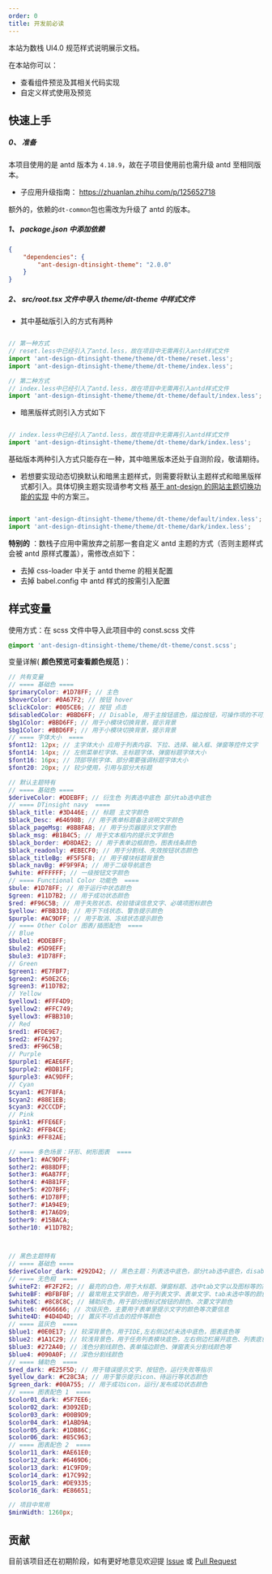 ```yaml
---
order: 0
title: 开发前必读
---
```


本站为数栈 UI4.0 规范样式说明展示文档。

在本站你可以：

- 查看组件预览及其相关代码实现
- 自定义样式使用及预览

## 快速上手

##### 0、 准备

本项目使用的是 antd 版本为 `4.18.9`，故在子项目使用前也需升级 antd 至相同版本。

- 子应用升级指南： https://zhuanlan.zhihu.com/p/125652718

额外的，依赖的`dt-common`包也需改为升级了 antd 的版本。

##### 1、 package.json 中添加依赖

``` json
{
    "dependencies": {
        "ant-design-dtinsight-theme": "2.0.0"
    }
}
```

##### 2、 src/root.tsx 文件中导入 theme/dt-theme 中样式文件

- 其中基础版引入的方式有两种 

``` javascript

// 第一种方式
// reset.less中已经引入了antd.less，故在项目中无需再引入antd样式文件
import 'ant-design-dtinsight-theme/theme/dt-theme/reset.less';
import 'ant-design-dtinsight-theme/theme/dt-theme/index.less';

// 第二种方式
// index.less中已经引入了antd.less，故在项目中无需再引入antd样式文件
import 'ant-design-dtinsight-theme/theme/dt-theme/default/index.less';

```

- 暗黑版样式则引入方式如下

``` javascript

// index.less中已经引入了antd.less，故在项目中无需再引入antd样式文件
import 'ant-design-dtinsight-theme/theme/dt-theme/dark/index.less';

```

基础版本两种引入方式只能存在一种，其中暗黑版本还处于自测阶段，敬请期待。

- 若想要实现动态切换默认和暗黑主题样式，则需要将默认主题样式和暗黑版样式都引入。具体切换主题实现请参考文档 [基于 ant-design 的网站主题切换功能的实现](https://github.com/Erindcl/antd-theme-switch-demo/blob/master/doc.md) 中的方案三。

``` javascript

import 'ant-design-dtinsight-theme/theme/dt-theme/default/index.less';
import 'ant-design-dtinsight-theme/theme/dt-theme/dark/index.less';

```

**特别的** ：数栈子应用中需放弃之前那一套自定义 antd 主题的方式（否则主题样式会被 antd 原样式覆盖），需修改点如下：

- 去掉 css-loader 中关于 antd theme 的相关配置
- 去掉 babel.config 中 antd 样式的按需引入配置

## 样式变量

使用方式：在 scss 文件中导入此项目中的 const.scss 文件

``` scss
@import 'ant-design-dtinsight-theme/theme/dt-theme/const.scss';
```

变量详解( **颜色预览可查看颜色规范** )：

```scss
// 共有变量
// ==== 基础色 ====
$primaryColor: #1D78FF; // 主色
$hoverColor: #0A67F2; // 按钮 hover
$clickColor: #005CE6; // 按钮 点击
$disabledColor: #BBD6FF; // Disable, 用于主按钮底色，描边按钮，可操作项的不可用状态填充色
$bg1Color: #BBD6FF; // 用于小模块切换背景，提示背景
$bg1Color: #BBD6FF; // 用于小模块切换背景，提示背景
// ==== 字体大小  ====
$font12: 12px; // 主字体大小 应用于列表内容、下拉、选择、输入框、弹窗等控件文字
$font14: 14px; // 左侧菜单栏字体、主标题字体、弹窗标题字体大小
$font16: 16px; // 顶部导航字体、部分需要强调标题字体大小
$font20: 20px; // 较少使用，引用与部分大标题

// 默认主题特有
// ==== 基础色 ====
$deriveColor: #DDEBFF; // 衍生色 列表选中底色 部分tab选中底色
// ==== DTinsight navy  ====
$black_title: #3D446E; // 标题 主文字颜色
$black_Desc: #64698B; // 用于表单标题备注说明文字颜色
$black_pageMsg: #8B8FA8; // 用于分页器提示文字颜色
$black_msg: #B1B4C5; // 用于文本框内的提示文字颜色
$black_border: #D8DAE2; // 用于表单边框颜色，图表线条颜色
$black_readonly: #EBECF0; // 用于分割线、失效按钮状态颜色
$black_titleBg: #F5F5F8; // 用于模块标题背景色
$black_navBg: #F9F9FA; // 用于二级导航底色
$white: #FFFFFF; // 一级按钮文字颜色
// ==== Functional Color 功能色  ====
$bule: #1D78FF; // 用于运行中状态颜色
$green: #11D7B2; // 用于成功状态颜色
$red: #F96C5B; // 用于失败状态、校验错误信息文字、必填项图标颜色
$yellow: #FBB310; // 用于下线状态、警告提示颜色
$purple: #AC9DFF; // 用于取消、冻结状态提示颜色
// ==== Other Color 图表/插图配色  ====
// Blue
$bule1: #DDEBFF;
$bule2: #5D9EFF;
$bule3: #1D78FF;
// Green
$green1: #E7FBF7;
$green2: #50E2C6;
$green3: #11D7B2;
// Yellow
$yellow1: #FFF4D9;
$yellow2: #FFC749;
$yellow3: #FBB310;
// Red
$red1: #FDE9E7;
$red2: #FFA297;
$red3: #F96C5B;
// Purple
$purple1: #EAE6FF;
$purple2: #BDB1FF;
$purple3: #AC9DFF;
// Cyan
$cyan1: #E7F8FA;
$cyan2: #88E1EB;
$cyan3: #2CCCDF;
// Pink
$pink1: #FFE6EF;
$pink2: #FFB4CE;
$pink3: #FF82AE;

// ==== 多色场景：环形、树形图表  ====
$other1: #AC9DFF;
$other2: #888DFF;
$other3: #6A87FF;
$other4: #4B81FF;
$other5: #2D7BFF;
$other6: #1D78FF;
$other7: #1A94E9;
$other8: #17A6D9;
$other9: #15BACA;
$other10: #11D7B2;



// 黑色主题特有
// ==== 基础色 ====
$deriveColor_dark: #292D42; // 黑色主题：列表选中底色，部分tab选中底色，disable按钮底色
// ==== 无色相  ====
$whiteF2: #F2F2F2; // 最亮的白色，用于大标题、弹窗标题、选中tab文字以及图标等的高亮颜色
$whiteBF: #BFBFBF; // 最常用主文字颜色，用于列表文字、表单文字、tab未选中等的颜色
$white8C: #8C8C8C; // 辅助灰色，用于部分图标式按钮的颜色、次要文字颜色
$white6: #666666; // 次级灰色，主要用于表单里提示文字的颜色等次要信息
$white4D: #4D4D4D; // 置灰不可点击的控件等颜色
// ==== 蓝灰色  ====
$blue1: #0E0E17; // 较深背景色，用于IDE,左右侧边栏未选中底色，图表底色等
$blue2: #1A1C29; // 较浅背景色，用于任务列表模块底色，左右侧边栏展开底色、列表底色、表单底色等
$blue3: #272A40; // 浅色分割线颜色、表单描边颜色、弹窗表头分割线颜色等
$blue4: #090A0F; // 深色分割线颜色
// ==== 辅助色  ====
$red_dark: #E25F5D; // 用于错误提示文字、按钮色，运行失败等指示
$yellow_dark: #C28C3A; // 用于警示提示icon、待运行等状态颜色
$green_dark: #00A755; // 用于成功icon，运行/发布成功状态颜色
// ==== 图表配色 1  ====
$color01_dark: #5F7EE6;
$color02_dark: #3092ED;
$color03_dark: #00B9D9;
$color04_dark: #1ABD9A;
$color05_dark: #1DB86C;
$color06_dark: #85C963;
// ==== 图表配色 2  ====
$color11_dark: #AE61E0;
$color12_dark: #6469D6;
$color13_dark: #1C9FD9;
$color14_dark: #17C992;
$color15_dark: #DE9335;
$color16_dark: #E86651;

// 项目中常用
$minWidth: 1260px;
```

## 贡献
目前该项目还在初期阶段，如有更好地意见欢迎提 [Issue](https://github.com/DTStack/ant-design-dtinsight-theme/issues/new) 或 [Pull Request](https://github.com/DTStack/ant-design-dtinsight-theme/pulls)